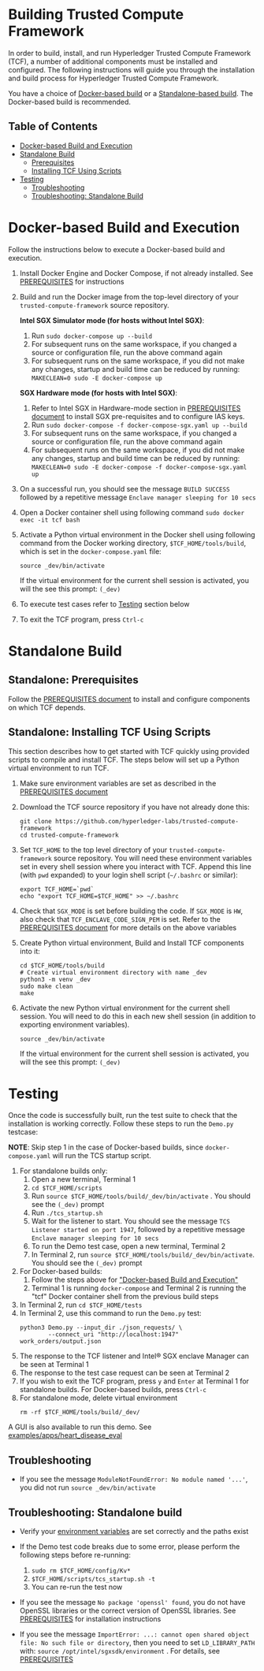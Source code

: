 <!--
Licensed under Creative Commons Attribution 4.0 International License
https://creativecommons.org/licenses/by/4.0/
-->
# Building Trusted Compute Framework

In order to build, install, and run Hyperledger Trusted Compute Framework
(TCF), a number of additional components must be installed and configured.
The following instructions will guide you through the installation and build
process for Hyperledger Trusted Compute Framework.

You have a choice of [Docker-based build](#dockerbuild)
or a [Standalone-based build](#standalonebuild).
The Docker-based build is recommended.

## Table of Contents

- [Docker-based Build and Execution](#dockerbuild)
- [Standalone Build](#standalonebuild)
    - [Prerequisites](#prerequisites)
    - [Installing TCF Using Scripts](#installtcf)
- [Testing](#testing)
    - [Troubleshooting](#troubleshooting)
    - [Troubleshooting: Standalone Build](#troubleshootingstandalone)

# <a name="dockerbuild"></a>Docker-based Build and Execution
Follow the instructions below to execute a Docker-based build and execution.

1. Install Docker Engine and Docker Compose, if not already installed.
   See [PREREQUISITES](PREREQUISITES.md#docker) for instructions
2. Build and run the Docker image from the top-level directory of your
   `trusted-compute-framework` source repository.

   **Intel SGX Simulator mode (for hosts without Intel SGX)**:
   1. Run `sudo docker-compose up --build`
   2. For subsequent runs on the same workspace, if you changed a
      source or configuration file, run the above command again
   3. For subsequent runs on the same workspace, if you did not make any
      changes, startup and build time can be reduced by running:
      `MAKECLEAN=0 sudo -E docker-compose up`

   **SGX Hardware mode (for hosts with Intel SGX)**:
   1. Refer to Intel SGX in Hardware-mode section in
      [PREREQUISITES document](PREREQUISITES.md) to install SGX pre-requisites
      and to configure IAS keys.
   2. Run `sudo docker-compose -f docker-compose-sgx.yaml up --build`
   3. For subsequent runs on the same workspace, if you changed a
      source or configuration file, run the above command again
   4. For subsequent runs on the same workspace, if you did not make any
      changes, startup and build time can be reduced by running:
      `MAKECLEAN=0 sudo -E docker-compose -f docker-compose-sgx.yaml up`
3. On a successful run, you should see the message `BUILD SUCCESS`
   followed by a repetitive message `Enclave manager sleeping for 10 secs`
4. Open a Docker container shell using following command
   `sudo docker exec -it tcf bash`
5. Activate a Python virtual environment in the Docker shell using following
   command from the Docker working directory, `$TCF_HOME/tools/build`,
   which is set in the `docker-compose.yaml` file:
   ```
   source _dev/bin/activate
   ```
   If the virtual environment for the current shell session is activated,
   you will the see this prompt: `(_dev)`
7. To execute test cases refer to [Testing](#testing) section below
7. To exit the TCF program, press `Ctrl-c`


# <a name="standalonebuild"></a>Standalone Build
## <a name="prerequisites"></a>Standalone: Prerequisites
Follow the [PREREQUISITES document](PREREQUISITES.md) to install and configure
components on which TCF depends.

## <a name="installtcf"></a>Standalone: Installing TCF Using Scripts
This section describes how to get started with TCF quickly using provided
scripts to compile and install TCF.
The steps below will set up a Python virtual environment to run TCF.

1. Make sure environment variables are set as described in the
   [PREREQUISITES document](PREREQUISITES.md)

2. Download the TCF source repository if you have not already done this:
   ```
   git clone https://github.com/hyperledger-labs/trusted-compute-framework
   cd trusted-compute-framework
   ```

3. Set `TCF_HOME` to the top level directory of your
   `trusted-compute-framework` source repository.
   You will need these environment variables set in every shell session
   where you interact with TCF.
   Append this line (with `pwd` expanded) to your login shell script
   (`~/.bashrc` or similar):
   ```
   export TCF_HOME=`pwd`
   echo "export TCF_HOME=$TCF_HOME" >> ~/.bashrc
   ```

4. Check that `SGX_MODE` is set before building the code.
   If `SGX_MODE` is `HW`, also check that `TCF_ENCLAVE_CODE_SIGN_PEM` is set.
   Refer to the [PREREQUISITES document](PREREQUISITES.md)
   for more details on the above variables

5. Create Python virtual environment, Build and Install TCF
   components into it:
   ```
   cd $TCF_HOME/tools/build
   # Create virtual environment directory with name _dev
   python3 -m venv _dev
   sudo make clean
   make
   ```

6. Activate the new Python virtual environment for the current shell session.
   You will need to do this in each new shell session (in addition to
   exporting environment variables).
   ```
   source _dev/bin/activate
   ```
   If the virtual environment for the current shell session is activated,
   you will the see this prompt: `(_dev)`

# <a name="testing"></a>Testing

Once the code is successfully built, run the test suite to check that the
installation is working correctly.
Follow these steps to run the `Demo.py` testcase:

**NOTE**: Skip step 1 in the case of Docker-based builds, since
`docker-compose.yaml` will run the TCS startup script.

1. For standalone builds only:
   1. Open a new terminal, Terminal 1
   2. `cd $TCF_HOME/scripts`
   3. Run `source $TCF_HOME/tools/build/_dev/bin/activate` .
      You should see the `(_dev)` prompt
   4. Run `./tcs_startup.sh`
   5. Wait for the listener to start. You should see the message
      `TCS Listener started on port 1947`,
      followed by a repetitive message `Enclave manager sleeping for 10 secs`
   6. To run the Demo test case, open a new terminal, Terminal 2
   7. In Terminal 2, run `source $TCF_HOME/tools/build/_dev/bin/activate`.
      You should see the `(_dev)` prompt
2. For Docker-based builds:
   1. Follow the steps above for
      ["Docker-based Build and Execution"](#dockerbuild)
   2. Terminal 1 is running `docker-compose` and Terminal 2 is running the
      "tcf" Docker container shell from the previous build steps
3. In Terminal 2, run `cd $TCF_HOME/tests`
4. In Terminal 2, use this command to run the `Demo.py` test:
   ```
   python3 Demo.py --input_dir ./json_requests/ \
           --connect_uri "http://localhost:1947" work_orders/output.json
   ```
5. The response to the TCF listener and Intel&reg; SGX enclave Manager can be
   seen at Terminal 1
6. The response to the test case request can be seen at Terminal 2
7. If you wish to exit the TCF program, press `y` and `Enter` at Terminal 1
   for standalone builds.
   For Docker-based builds, press `Ctrl-c`
8. For standalone mode, delete virtual environment
   ```
   rm -rf $TCF_HOME/tools/build/_dev/
   ```

A GUI is also available to run this demo.
See [examples/apps/heart_disease_eval](examples/apps/heart_disease_eval)

## <a name="troubleshooting"></a>Troubleshooting
- If you see the message
  `ModuleNotFoundError: No module named '...'`, you did not run
  `source _dev/bin/activate`

## <a name="troubleshootingstandalone"></a>Troubleshooting: Standalone build
- Verify your [environment variables](PREREQUISITES.md#environment)
  are set correctly and the paths exist
- If the Demo test code breaks due to some error, please perform the following
  steps before re-running:
  1. `sudo rm $TCF_HOME/config/Kv*`
  2. `$TCF_HOME/scripts/tcs_startup.sh -t`
  3. You can re-run the test now

- If you see the message `No package 'openssl' found`, you do not have
  OpenSSL libraries or the correct version of OpenSSL libraries.
  See [PREREQUISITES](PREREQUISITES.md#openssl) for installation instructions

- If you see the message
  `ImportError: ...: cannot open shared object file: No such file or directory`,
  then you need to set `LD_LIBRARY_PATH` with:
  `source /opt/intel/sgxsdk/environment` .
  For details, see [PREREQUISITES](PREREQUISITES.md)

